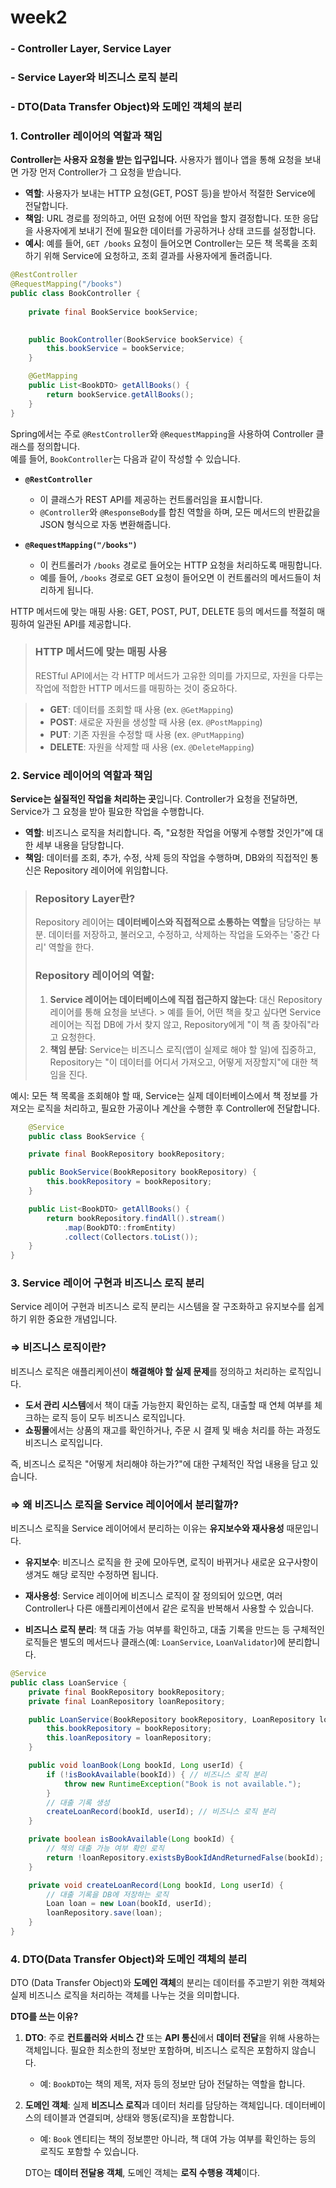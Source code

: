 # week2

### - Controller Layer, Service Layer
### - Service Layer와 비즈니스 로직 분리
### - DTO(Data Transfer Object)와 도메인 객체의 분리



### 1. Controller 레이어의 역할과 책임
**Controller는 사용자 요청을 받는 입구입니다.** 사용자가 웹이나 앱을 통해 요청을 보내면 가장 먼저 Controller가 그 요청을 받습니다.

- **역할**: 사용자가 보내는 HTTP 요청(GET, POST 등)을 받아서 적절한 Service에 전달합니다.
- **책임**: URL 경로를 정의하고, 어떤 요청에 어떤 작업을 할지 결정합니다. 또한 응답을 사용자에게 보내기 전에 필요한 데이터를 가공하거나 상태 코드를 설정합니다.
- **예시**: 예를 들어, `GET /books` 요청이 들어오면 Controller는 모든 책 목록을 조회하기 위해 Service에 요청하고, 조회 결과를 사용자에게 돌려줍니다.
```java
@RestController
@RequestMapping("/books")
public class BookController {
    
    private final BookService bookService;
    

    public BookController(BookService bookService) {
        this.bookService = bookService;
    }

    @GetMapping
    public List<BookDTO> getAllBooks() {
        return bookService.getAllBooks();
    }
}
```

Spring에서는 주로 `@RestController`와 `@RequestMapping`을 사용하여 Controller 클래스를 정의합니다.  
예를 들어, `BookController`는 다음과 같이 작성할 수 있습니다.

- **`@RestController`**
    - 이 클래스가 REST API를 제공하는 컨트롤러임을 표시합니다.
    - `@Controller`와 `@ResponseBody`를 합친 역할을 하며, 모든 메서드의 반환값을 JSON 형식으로 자동 변환해줍니다.

- **`@RequestMapping("/books")`**
    - 이 컨트롤러가 `/books` 경로로 들어오는 HTTP 요청을 처리하도록 매핑합니다.
    - 예를 들어, `/books` 경로로 GET 요청이 들어오면 이 컨트롤러의 메서드들이 처리하게 됩니다.


HTTP 메서드에 맞는 매핑 사용: GET, POST, PUT, DELETE 등의 메서드를 적절히 매핑하여 일관된 API를 제공합니다.

> ### HTTP 메서드에 맞는 매핑 사용
> RESTful API에서는 각 HTTP 메서드가 고유한 의미를 가지므로, 자원을 다루는 작업에 적합한 HTTP 메서드를 매핑하는 것이 중요하다.

> - **GET**: 데이터를 조회할 때 사용 (ex. `@GetMapping`)
> - **POST**: 새로운 자원을 생성할 때 사용 (ex. `@PostMapping`)
> - **PUT**: 기존 자원을 수정할 때 사용 (ex. `@PutMapping`)
> - **DELETE**: 자원을 삭제할 때 사용 (ex. `@DeleteMapping`)


### 2. Service 레이어의 역할과 책임

**Service는 실질적인 작업을 처리하는 곳**입니다. Controller가 요청을 전달하면, Service가 그 요청을 받아 필요한 작업을 수행합니다.

- **역할**: 비즈니스 로직을 처리합니다. 즉, "요청한 작업을 어떻게 수행할 것인가"에 대한 세부 내용을 담당합니다.
- **책임**: 데이터를 조회, 추가, 수정, 삭제 등의 작업을 수행하며, DB와의 직접적인 통신은 Repository 레이어에 위임합니다.

> ### Repository Layer란?
> Repository 레이어는 **데이터베이스와 직접적으로 소통하는 역할**을 담당하는 부분.
> 데이터를 저장하고, 불러오고, 수정하고, 삭제하는 작업을 도와주는 '중간 다리' 역할을 한다.
> ### Repository 레이어의 역할:
> 1. **Service 레이어는 데이터베이스에 직접 접근하지 않는다**: 대신 Repository 레이어를 통해 요청을 보낸다.
     > 예를 들어, 어떤 책을 찾고 싶다면 Service 레이어는 직접 DB에 가서 찾지 않고, Repository에게 "이 책 좀 찾아줘"라고 요청한다.
> 2. **책임 분담**: Service는 비즈니스 로직(앱이 실제로 해야 할 일)에 집중하고, Repository는 "이 데이터를 어디서 가져오고, 어떻게 저장할지"에 대한 책임을 진다.

예시: 모든 책 목록을 조회해야 할 때, Service는 실제 데이터베이스에서 책 정보를 가져오는 로직을 처리하고, 필요한 가공이나 계산을 수행한 후 Controller에 전달합니다.

```java
    @Service
    public class BookService {

    private final BookRepository bookRepository;

    public BookService(BookRepository bookRepository) {
        this.bookRepository = bookRepository;
    }

    public List<BookDTO> getAllBooks() {
        return bookRepository.findAll().stream()
            .map(BookDTO::fromEntity)
            .collect(Collectors.toList());
    }
}
```

### 3. Service 레이어 구현과 비즈니스 로직 분리

Service 레이어 구현과 비즈니스 로직 분리는 시스템을 잘 구조화하고 유지보수를 쉽게 하기 위한 중요한 개념입니다.

### **⇒ 비즈니스 로직이란?**

비즈니스 로직은 애플리케이션이 **해결해야 할 실제 문제**를 정의하고 처리하는 로직입니다.

- **도서 관리 시스템**에서 책이 대출 가능한지 확인하는 로직, 대출할 때 연체 여부를 체크하는 로직 등이 모두 비즈니스 로직입니다.
- **쇼핑몰**에서는 상품의 재고를 확인하거나, 주문 시 결제 및 배송 처리를 하는 과정도 비즈니스 로직입니다.

즉, 비즈니스 로직은 "어떻게 처리해야 하는가?"에 대한 구체적인 작업 내용을 담고 있습니다.

### **⇒ 왜 비즈니스 로직을 Service 레이어에서 분리할까?**

비즈니스 로직을 Service 레이어에서 분리하는 이유는 **유지보수와 재사용성** 때문입니다.

- **유지보수**: 비즈니스 로직을 한 곳에 모아두면, 로직이 바뀌거나 새로운 요구사항이 생겨도 해당 로직만 수정하면 됩니다.
- **재사용성**: Service 레이어에 비즈니스 로직이 잘 정의되어 있으면, 여러 Controller나 다른 애플리케이션에서 같은 로직을 반복해서 사용할 수 있습니다.

- **비즈니스 로직 분리**: 책 대출 가능 여부를 확인하고, 대출 기록을 만드는 등 구체적인 로직들은 별도의 메서드나 클래스(예: `LoanService`, `LoanValidator`)에 분리합니다.

```java
@Service
public class LoanService {
    private final BookRepository bookRepository;
    private final LoanRepository loanRepository;

    public LoanService(BookRepository bookRepository, LoanRepository loanRepository) {
        this.bookRepository = bookRepository;
        this.loanRepository = loanRepository;
    }

    public void loanBook(Long bookId, Long userId) {
        if (!isBookAvailable(bookId)) { // 비즈니스 로직 분리
            throw new RuntimeException("Book is not available.");
        }
        // 대출 기록 생성
        createLoanRecord(bookId, userId); // 비즈니스 로직 분리
    }

    private boolean isBookAvailable(Long bookId) {
        // 책의 대출 가능 여부 확인 로직
        return !loanRepository.existsByBookIdAndReturnedFalse(bookId);
    }

    private void createLoanRecord(Long bookId, Long userId) {
        // 대출 기록을 DB에 저장하는 로직
        Loan loan = new Loan(bookId, userId);
        loanRepository.save(loan);
    }
}
```


### 4. DTO(Data Transfer Object)와 도메인 객체의 분리

DTO (Data Transfer Object)와 **도메인 객체**의 분리는 데이터를 주고받기 위한 객체와 실제 비즈니스 로직을 처리하는 객체를 나누는 것을 의미합니다.

**DTO를 쓰는 이유?**

1. **DTO**: 주로 **컨트롤러와 서비스 간** 또는 **API 통신**에서 **데이터 전달**을 위해 사용하는 객체입니다. 필요한 최소한의 정보만 포함하며, 비즈니스 로직은 포함하지 않습니다.
    - 예: `BookDTO`는 책의 제목, 저자 등의 정보만 담아 전달하는 역할을 합니다.

2. **도메인 객체**: 실제 **비즈니스 로직**과 데이터 처리를 담당하는 객체입니다. 데이터베이스의 테이블과 연결되며, 상태와 행동(로직)을 포함합니다.
    - 예: `Book` 엔티티는 책의 정보뿐만 아니라, 책 대여 가능 여부를 확인하는 등의 로직도 포함할 수 있습니다.

   DTO는 **데이터 전달용 객체**, 도메인 객체는 **로직 수행용 객체**이다.


